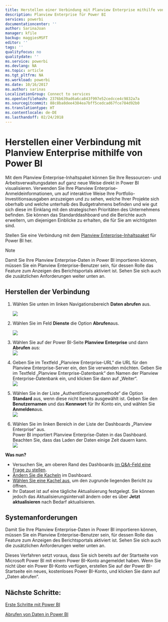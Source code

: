 ```yaml
---
title: Herstellen einer Verbindung mit Planview Enterprise mithilfe von Power BI
description: Planview Enterprise für Power BI
services: powerbi
documentationcenter: ''
author: SarinaJoan
manager: kfile
backup: maggiesMSFT
editor: ''
tags: ''
qualityfocus: no
qualitydate: ''
ms.service: powerbi
ms.devlang: NA
ms.topic: article
ms.tgt_pltfrm: NA
ms.workload: powerbi
ms.date: 10/16/2017
ms.author: sarinas
LocalizationGroup: Connect to services
ms.openlocfilehash: 2376b639ad6a6ca843f997e52cedcce4c9832a7a
ms.sourcegitcommit: 88c8ba8dee4384ea7bff5cedcad67fce784d92b0
ms.translationtype: HT
ms.contentlocale: de-DE
ms.lasthandoff: 02/24/2018
---
```

# <a name="connect-to-planview-enterprise-with-power-bi"></a>Herstellen einer Verbindung mit Planview Enterprise mithilfe von Power BI
Mit dem Planview Enterprise-Inhaltspaket können Sie Ihre Ressourcen- und Arbeitsverwaltungsdaten auf ganz neue Weise direkt in Power BI visualisieren. Verwenden Sie Ihre Planview Enterprise-Anmeldeinformationen, um auf interaktive Weise Ihre Portfolio-Investitionsausgaben anzuzeigen und zu sehen, welche Ihrer Projekte sich oberhalb und welche unterhalb des Budgetrahmens befinden und wie gut sich diese im Einklang mit den strategischen Prioritäten des Unternehmens befinden. Sie können das Standarddashboard und die Berichte auch erweitern, um diejenigen Einblicke zu erhalten, die für Sie am wichtigsten sind.

Stellen Sie eine Verbindung mit dem [Planview Enterprise-Inhaltspaket](https://app.powerbi.com/getdata/services/planview-enterprise) für Power BI her.

>[!NOTE]
>Damit Sie Ihre Planview Enterprise-Daten in Power BI importieren können, müssen Sie ein Planview Enterprise-Benutzer sein, für dessen Rolle das Feature zum Anzeigen des Berichtsportals aktiviert ist. Sehen Sie sich auch die zusätzlichen Anforderungen weiter unten an.

## <a name="how-to-connect"></a>Herstellen der Verbindung
1. Wählen Sie unten im linken Navigationsbereich **Daten abrufen** aus.
   
    ![](media/service-connect-to-planview/get.png)
2. Wählen Sie im Feld **Dienste** die Option **Abrufen**aus.
   
    ![](media/service-connect-to-planview/services.png)
3. Wählen Sie auf der Power BI-Seite **Planview Enterprise** und dann **Abrufen** aus:  
    ![](media/service-connect-to-planview/planview.png)
4. Geben Sie im Textfeld „Planview Enterprise-URL“ die URL für den Planview Enterprise-Server ein, den Sie verwenden möchten. Geben Sie im Textfeld „Planview Enterprise-Datenbank“ den Namen der Planview Enterprise-Datenbank ein, und klicken Sie dann auf „Weiter“.  
    ![](media/service-connect-to-planview/params.png)
5. Wählen Sie in der Liste „Authentifizierungsmethode“ die Option **Standard** aus, wenn diese nicht bereits ausgewählt ist. Geben Sie den **Benutzernamen** und das **Kennwort** für Ihr Konto ein, und wählen Sie **Anmelden**aus.  
   ![](media/service-connect-to-planview/creds.png)
6. Wählen Sie im linken Bereich in der Liste der Dashboards „Planview Enterprise“ aus.  
     Power BI importiert Planview Enterprise-Daten in das Dashboard. Beachten Sie, dass das Laden der Daten einige Zeit dauern kann.  
    ![](media/service-connect-to-planview/dashboard.png)

**Was nun?**

* Versuchen Sie, am oberen Rand des Dashboards [im Q&A-Feld eine Frage zu stellen](power-bi-q-and-a.md).
* [Ändern Sie die Kacheln](service-dashboard-edit-tile.md) im Dashboard.
* [Wählen Sie eine Kachel aus](service-dashboard-tiles.md), um den zugrunde liegenden Bericht zu öffnen.
* Ihr Dataset ist auf eine tägliche Aktualisierung festgelegt. Sie können jedoch das Aktualisierungsintervall ändern oder es über **Jetzt aktualisieren** nach Bedarf aktualisieren.

## <a name="system-requirements"></a>Systemanforderungen
Damit Sie Ihre Planview Enterprise-Daten in Power BI importieren können, müssen Sie ein Planview Enterprise-Benutzer sein, für dessen Rolle das Feature zum Anzeigen des Berichtsportals aktiviert ist. Sehen Sie sich auch die zusätzlichen Anforderungen weiter unten an.

Dieses Verfahren setzt voraus, dass Sie sich bereits auf der Startseite von Microsoft Power BI mit einem Power BI-Konto angemeldet haben. Wenn Sie nicht über ein Power BI-Konto verfügen, erstellen Sie auf der Power BI-Startseite ein neues, kostenloses Power BI-Konto, und klicken Sie dann auf „Daten abrufen“.

## <a name="next-steps"></a>Nächste Schritte:

[Erste Schritte mit Power BI](service-get-started.md)

[Abrufen von Daten in Power BI](service-get-data.md)